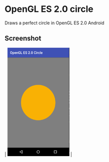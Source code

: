 # OpenGL ES 2.0 circle
Draws a perfect circle in OpenGL ES 2.0 Android

## Screenshot
| <img src="https://github.com/beetsolutions/opengl_circle/blob/master/screenshot.png" alt="Screen shot"  width="200" height="350" title="OpenGL Circle" /> |
